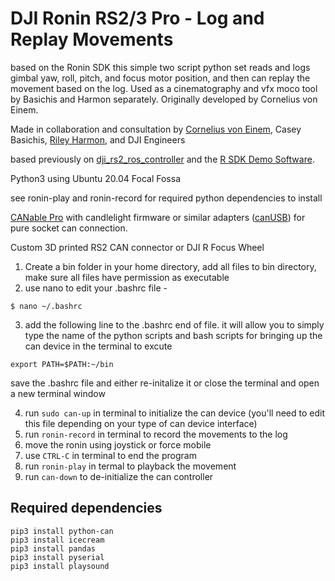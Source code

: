 # DJI Ronin RS2/3 Pro - Log and Replay Movements
based on the Ronin SDK this simple two script python set reads and logs gimbal yaw, roll, pitch, and focus motor position, and then can replay the movement based on the log. Used as a cinematography and vfx moco tool by Basichis and Harmon separately. Originally developed by Cornelius von Einem.

Made in collaboration and consultation by [Cornelius von Einem](https://github.com/ceinem), Casey Basichis, [Riley Harmon](https://rileyharmon.com), and DJI Engineers 

based previously on [dji_rs2_ros_controller](https://github.com/ceinem/dji_rs2_ros_controller) and the [R SDK Demo Software](https://terra-1-g.djicdn.com/851d20f7b9f64838a34cd02351370894/DJI%20R%20SDK/SDK%20demo%20software.zip).

Python3 using Ubuntu 20.04 Focal Fossa

see ronin-play and ronin-record for required python dependencies to install

[CANable Pro](https://openlightlabs.com) with candlelight firmware or similar adapters ([canUSB](https://www.canusb.com)) for pure socket can connection. 

Custom 3D printed RS2 CAN connector or DJI R Focus Wheel


1) Create a bin folder in your home directory, add all files to bin directory, make sure all files have permission as executable
2) use nano to edit your .bashrc file -   
```
$ nano ~/.bashrc
```


3) add the following line to the .bashrc end of file. it will allow you to simply type the name of the python scripts and bash scripts for bringing up the can device in the terminal to excute
```
export PATH=$PATH:~/bin
```
save the .bashrc file and either re-initalize it or close the terminal and open a new terminal window


4) run `sudo can-up`  in terminal to initialize the can device (you'll need to edit this file depending on your type of can device interface)
5) run `ronin-record` in terminal to record the movements to the log
6) move the ronin using joystick or force mobile
7) use `CTRL-C` in terminal to end the program
8) run `ronin-play` in termal to playback the movement
9) run `can-down` to de-initialize the can controller


## Required dependencies
```
pip3 install python-can
pip3 install icecream
pip3 install pandas
pip3 install pyserial
pip3 install playsound
```

